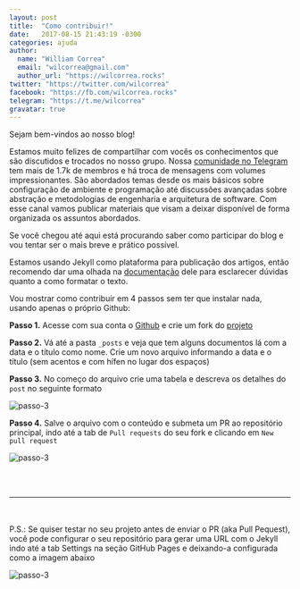 ```yaml
---
layout: post
title:  "Como contribuir!"
date:   2017-08-15 21:43:19 -0300
categories: ajuda
author: 
  name: "William Correa"
  email: "wilcorrea@gmail.com"
  author_url: "https://wilcorrea.rocks"
twitter: "https://twitter.com/wilcorrea"
facebook: "https://fb.com/wilcorrea.rocks"
telegram: "https://t.me/wilcorrea"
gravatar: true
---
```

Sejam bem-vindos ao nosso blog!

Estamos muito felizes de compartilhar com vocês os conhecimentos que são discutidos e trocados no nosso grupo.
Nossa [comunidade no Telegram](https://t.me/phpbrasil) tem mais de 1.7k de membros e há troca de mensagens com volumes impressionantes. São abordados temas desde os mais básicos sobre configuração de ambiente e programação até discussões avançadas sobre abstração e metodologias de engenharia e arquitetura de software. Com esse canal vamos publicar materiais que visam a deixar disponível de forma organizada os assuntos abordados.

Se você chegou até aqui está procurando saber como participar do blog e vou tentar ser o mais breve e prático possível.

Estamos usando Jekyll como plataforma para publicação dos artigos, então recomendo dar uma olhada na [documentação](https://jekyllrb.com/) dele para esclarecer dúvidas quanto a como formatar o texto.

Vou mostrar como contribuir em 4 passos sem ter que instalar nada, usando apenas o próprio Github:

**Passo 1.** Acesse com sua conta o [Github](https://github.com) e crie um fork do [projeto](https://github.com/brasil-php/blog)

**Passo 2.** Vá até a pasta `_posts` e veja que tem alguns documentos lá com a data e o título como nome. Crie um novo arquivo informando a data e o título (sem acentos e com hífen no lugar dos espaços)

**Passo 3.** No começo do arquivo crie uma tabela e descreva os detalhes do `post` no seguinte formato 

![passo-3](https://snag.gy/G3BXiA.jpg)

**Passo 4.** Salve o arquivo com o conteúdo e submeta um PR ao repositório principal, indo até a tab de `Pull requests` do seu fork e clicando em `New pull request`

![passo-3](https://snag.gy/EJerxK.jpg)

<br>
<br>
<hr>
<br>
<br>
P.S.:
Se quiser testar no seu projeto antes de enviar o PR (aka Pull Pequest), você pode configurar o seu repositório para gerar uma URL com o Jekyll indo até a tab Settings na seção GitHub Pages e deixando-a configurada como a imagem abaixo

![passo-3](https://snag.gy/GVbsZI.jpg)

